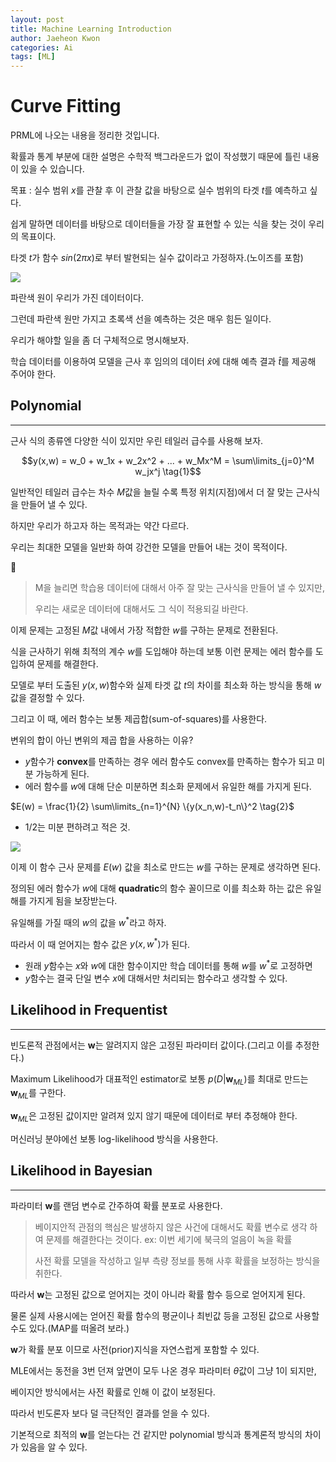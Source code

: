 ```yaml
---
layout: post
title: Machine Learning Introduction
author: Jaeheon Kwon
categories: Ai
tags: [ML]
---
```


# Curve Fitting



PRML에 나오는 내용을 정리한 것입니다.

확률과 통계 부분에 대한 설명은 수학적 백그라운드가 없이 작성했기 때문에 틀린 내용이 있을 수 있습니다.



목표 : 실수 범위 $x$를 관찰 후 이 관찰 값을 바탕으로 실수 범위의 타겟 $t$를 예측하고 싶다.

쉽게 말하면 데이터를 바탕으로 데이터들을 가장 잘 표현할 수 있는 식을 찾는 것이 우리의 목표이다.

타겟 $t$가 함수 $sin(2\pi x)$로 부터 발현되는 실수 값이라고 가정하자.(노이즈를 포함)

<img src = "https://py-tonic.github.io/images/curve/Figure1.2.png">

파란색 원이 우리가 가진 데이터이다.

그런데 파란색 원만 가지고 초록색 선을 예측하는 것은 매우 힘든 일이다.

우리가 해야할 일을 좀 더 구체적으로 명시해보자.

학습 데이터를 이용하여 모델을 근사 후 임의의 데이터 $\hat x$에 대해 예측 결과 $\hat t$를 제공해 주어야 한다.



## Polynomial

<hr>



근사 식의 종류엔 다양한 식이 있지만 우린 테일러 급수를 사용해 보자.

$$y(x,w) = w_0 + w_1x + w_2x^2 + ... + w_Mx^M = \sum\limits_{j=0}^M w_jx^j \tag{1}$$



일반적인 테일러 급수는 차수 $M$값을 늘릴 수록 특정 위치(지점)에서 더 잘 맞는 근사식을 만들어 낼 수 있다.

하지만 우리가 하고자 하는 목적과는 약간 다르다.

우리는 최대한 모델을 일반화 하여 강건한 모델을 만들어 내는 것이 목적이다.



> M을 늘리면 학습용 데이터에 대해서 아주 잘 맞는 근사식을 만들어 낼 수 있지만,
>
>  우리는 새로운 데이터에 대해서도 그 식이 적용되길 바란다.

이제 문제는 고정된 $M$값 내에서 가장 적합한 $w$를 구하는 문제로 전환된다.

식을 근사하기 위해 최적의 계수 $w$를 도입해야 하는데 보통 이런 문제는 에러 함수를 도입하여 문제를 해결한다.

모델로 부터 도출된 $y(x,w)$함수와 실제 타겟 값 $t$의 차이를 최소화 하는 방식을 통해 $w$값을 결정할 수 있다.

 그리고 이 때, 에러 함수는 보통 제곱합(sum-of-squares)를 사용한다.

변위의 합이 아닌 변위의 제곱 합을 사용하는 이유?

- $y$함수가 **convex**를 만족하는 경우 에러 함수도 convex를 만족하는 함수가 되고 미분 가능하게 된다.
- 에러 함수를 $w$에 대해 단순 미분하면 최소화 문제에서 유일한 해를 가지게 된다.

$E(w) = \frac{1}{2} \sum\limits_{n=1}^{N} \{y(x_n,w)-t_n\}^2 \tag{2}$

- 1/2는 미분 편하려고 적은 것.



<img src = "https://py-tonic.github.io/images/curve/Figure1.3.png">

이제 이 함수 근사 문제를 $E(w)$ 값을 최소로 만드는 $w$를 구하는 문제로 생각하면 된다.

정의된 에러 함수가 $w$에 대해 **quadratic**의 함수 꼴이므로 이를 최소화 하는 값은 유일해를 가지게 됨을 보장받는다.

유일해를 가질 때의 $w$의 값을 $w^*$라고 하자.

따라서 이 때 얻어지는 함수 값은 $y(x,w^*)$가 된다.

- 원래 $y$함수는 $x$와 $w$에 대한 함수이지만 학습 데이터를 통해 $w$를 $w^*$로 고정하면
- $y$함수는 결국 단일 변수 $x$에 대해서만 처리되는 함수라고 생각할 수 있다.



## Likelihood in Frequentist

<hr>

빈도론적 관점에서는 $\mathbf{w}$는 알려지지 않은 고정된 파라미터 값이다.(그리고 이를 추정한다.)

Maximum Likelihood가 대표적인 estimator로 보통 $p(D\vert \mathbf{w}_{ML})$를 최대로 만드는 $\mathbf{w}_{ML}$를 구한다.

$\mathbf{w}_{ML}$은 고정된 값이지만 알려져 있지 않기 때문에 데이터로 부터 추정해야 한다.

머신러닝 분야에선 보통 log-likelihood 방식을 사용한다.



## Likelihood in Bayesian

<hr>

파라미터 $\mathbf{w}$를 랜덤 변수로 간주하여 확률 분포로 사용한다.

> 베이지안적 관점의 핵심은 발생하지 않은 사건에 대해서도 확률 변수로 생각 하여 문제를 해결한다는 것이다. ex: 이번 세기에 북극의 얼음이 녹을 확률
>
> 사전 확률 모델을 작성하고 일부 측량 정보를 통해 사후 확률을 보정하는 방식을 취한다.

따라서 $\mathbf{w}$는 고정된 값으로 얻어지는 것이 아니라 확률 함수 등으로 얻어지게 된다.

물론 실제 사용시에는 얻어진 확률 함수의 평균이나 최빈값 등을 고정된 값으로 사용할 수도 있다.(MAP를 떠올려 보라.)

$\mathbf{w}$가 확률 분포 이므로 사전(prior)지식을 자연스럽게 포함할 수 있다.

MLE에서는 동전을 3번 던져 앞면이 모두 나온 경우 파라미터 $\theta$값이 그냥 1이 되지만,

베이지안 방식에서는 사전 확률로 인해 이 값이 보정된다.

따라서 빈도론자 보다 덜 극단적인 결과를 얻을 수 있다.



기본적으로 최적의 $\mathbf{w}$를 얻는다는 건 같지만 polynomial 방식과 통계론적 방식의 차이가 있음을 알 수 있다.



